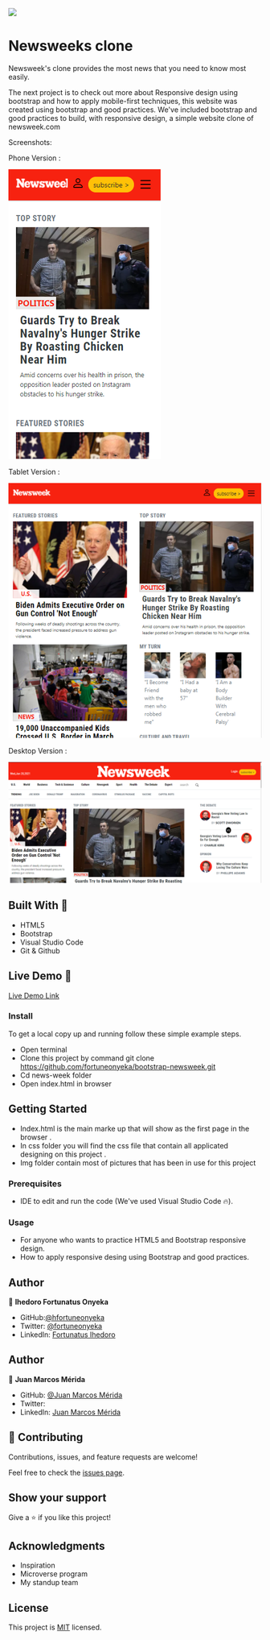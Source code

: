 ![](https://img.shields.io/badge/Microverse-blueviolet)

# Newsweeks clone

Newsweek's clone provides the most news that you need to know most easily.

The next project is to check out more about Responsive design using bootstrap and how to apply mobile-first techniques, this website was created using bootstrap and good practices. We've included bootstrap and good practices to build, with responsive design, a simple website clone of newsweek.com

Screenshots:

Phone Version :

![screenshot](./img/mobilescreenshot.png)

Tablet Version :

![screenshot](./img/tabletscreenshot.png)

Desktop Version :

![screenshot](./img/desktopscreenshot.png)


## Built With 🔨

- HTML5
- Bootstrap
- Visual Studio Code
- Git & Github

## Live Demo 👀

[Live Demo Link](https://fortuneonyeka.github.io/bootstrap-newsweek/)

### Install

To get a local copy up and running follow these simple example steps.
- Open terminal
- Clone this project by command git clone https://github.com/fortuneonyeka/bootstrap-newsweek.git
- Cd news-week folder
- Open index.html in browser

## Getting Started 
- Index.html is the main marke up that will show as the first page in the browser .
- In css folder you will find the css file that contain all applicated designing on this project .
- Img folder contain most of pictures that has been in use for this project

### Prerequisites

- IDE to edit and run the code (We've used Visual Studio Code 🔥).

### Usage

- For anyone who wants to practice HTML5 and Bootstrap responsive design.
- How to apply responsive desing using Bootstrap and good practices.

## Author

👤 **Ihedoro Fortunatus Onyeka**

- GitHub:[@hfortuneonyeka](https://github.com/fortuneonyeka)
- Twitter: [@fortuneonyeka](https://twitter.com/FortuneOnyeka)
- LinkedIn: [Fortunatus Ihedoro](https://www.linkedin.com/in/fortunatus-ihedoro-5a43711a3/)

## Author

👤 **Juan Marcos Mérida**

- GitHub: [@Juan Marcos Mérida ](https://github.com/marcosmerida)
- Twitter:
- LinkedIn: [Juan Marcos Mérida ](https://www.linkedin.com/in/marcos-merida-219437206/ )

## 🤝 Contributing

Contributions, issues, and feature requests are welcome!

Feel free to check the [issues page]().


## Show your support

Give a ⭐️ if you like this project!


## Acknowledgments


- Inspiration
- Microverse program 
- My standup team 

## License
This project is [MIT](./mit.md) licensed.
